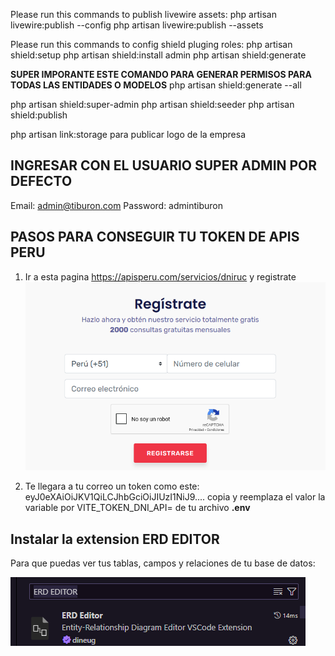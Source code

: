 Please run this commands to publish livewire assets:
php artisan livewire:publish --config 
php artisan livewire:publish --assets 

Please run this commands to config shield pluging roles:
php artisan shield:setup
php artisan shield:install admin
php artisan shield:generate

**SUPER IMPORANTE ESTE COMANDO PARA GENERAR PERMISOS PARA TODAS LAS ENTIDADES O MODELOS**
php artisan shield:generate --all

php artisan shield:super-admin
php artisan shield:seeder
php artisan shield:publish

php artisan link:storage para publicar logo de la empresa


## INGRESAR CON EL USUARIO SUPER ADMIN POR DEFECTO
Email: admin@tiburon.com
Password: admintiburon

## PASOS PARA CONSEGUIR TU TOKEN DE APIS PERU

1. Ir a esta pagina https://apisperu.com/servicios/dniruc y registrate
![alt text](image.png)

2. Te llegara a tu correo un token como este:
 eyJ0eXAiOiJKV1QiLCJhbGciOiJIUzI1NiJ9....
 copia y reemplaza el valor la variable por VITE_TOKEN_DNI_API= de tu archivo **.env**


## Instalar la extension ERD EDITOR 
Para que puedas ver tus tablas, campos y relaciones de tu base de datos:

![alt text](image-1.png)